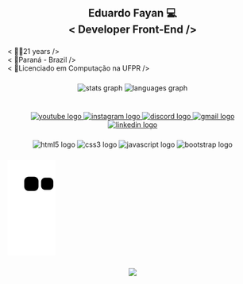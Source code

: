 <h2 align="center">Eduardo Fayan 💻<br>< Developer Front-End /></h2>

###

<p align="left">< 🧑‍💻21 years /><br>< 📌Paraná - Brazil /><br>< 🚀Licenciado em Computação na UFPR /></p>

###

<div align="center">
  <img src="https://github-readme-stats.vercel.app/api?hide_title=false&hide_rank=false&show_icons=true&include_all_commits=true&count_private=true&disable_animations=false&theme=dracula&locale=en&hide_border=false&username=eduardofayan" height="150" alt="stats graph"  />
  <img src="https://github-readme-stats.vercel.app/api/top-langs?locale=en&hide_title=false&layout=compact&card_width=320&langs_count=5&theme=dracula&hide_border=false&username=eduardofayan" height="150" alt="languages graph"  />
</div>

###

<br clear="both">

<div align="center">
  <a href="https://www.youtube.com/channel/UCMm4JpEzVZbwh7ZX_gdXUFw" target="_blank">
    <img src="https://raw.githubusercontent.com/maurodesouza/profile-readme-generator/master/src/assets/icons/social/youtube/default.svg" width="60" height="26" alt="youtube logo"  />
  </a>
  <a href="https://www.instagram.com/eduardofayan/" target="_blank">
    <img src="https://raw.githubusercontent.com/maurodesouza/profile-readme-generator/master/src/assets/icons/social/instagram/default.svg" width="60" height="26" alt="instagram logo"  />
  </a>
  <a href="https://discord.com/channels/@me" target="_blank">
    <img src="https://raw.githubusercontent.com/maurodesouza/profile-readme-generator/master/src/assets/icons/social/discord/default.svg" width="60" height="26" alt="discord logo"  />
  </a>
  <a href="https://mail.google.com/mail/u/0/#inbox" target="_blank">
    <img src="https://raw.githubusercontent.com/maurodesouza/profile-readme-generator/master/src/assets/icons/social/gmail/default.svg" width="60" height="26" alt="gmail logo"  />
  </a>
  <a href="https://www.linkedin.com/in/eduardo-fayan-4a92931b4/" target="_blank">
    <img src="https://raw.githubusercontent.com/maurodesouza/profile-readme-generator/master/src/assets/icons/social/linkedin/default.svg" width="60" height="26" alt="linkedin logo"  />
  </a>
</div>

###

<div align="center">
  <img src="https://cdn.jsdelivr.net/gh/devicons/devicon/icons/html5/html5-original.svg" height="30" width="42" alt="html5 logo"  />
  <img src="https://cdn.jsdelivr.net/gh/devicons/devicon/icons/css3/css3-original.svg" height="30" width="42" alt="css3 logo"  />
  <img src="https://cdn.jsdelivr.net/gh/devicons/devicon/icons/javascript/javascript-original.svg" height="30" width="42" alt="javascript logo"  />
  <img src="https://cdn.jsdelivr.net/gh/devicons/devicon/icons/bootstrap/bootstrap-original.svg" height="30" width="42" alt="bootstrap logo"  />
</div>

###

![Snake animation](https://github.com/eduardofayan/eduardofayan/blob/output/github-contribution-grid-snake.svg)

###

<div align="center">
  <img src="https://profile-counter.glitch.me/eduardofayan/count.svg?"  />
</div>

###
